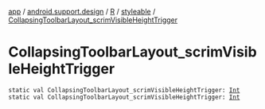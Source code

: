 [app](../../../index.md) / [android.support.design](../../index.md) / [R](../index.md) / [styleable](index.md) / [CollapsingToolbarLayout_scrimVisibleHeightTrigger](.)

# CollapsingToolbarLayout_scrimVisibleHeightTrigger

`static val CollapsingToolbarLayout_scrimVisibleHeightTrigger: `[`Int`](https://kotlinlang.org/api/latest/jvm/stdlib/kotlin/-int/index.html)
`static val CollapsingToolbarLayout_scrimVisibleHeightTrigger: `[`Int`](https://kotlinlang.org/api/latest/jvm/stdlib/kotlin/-int/index.html)